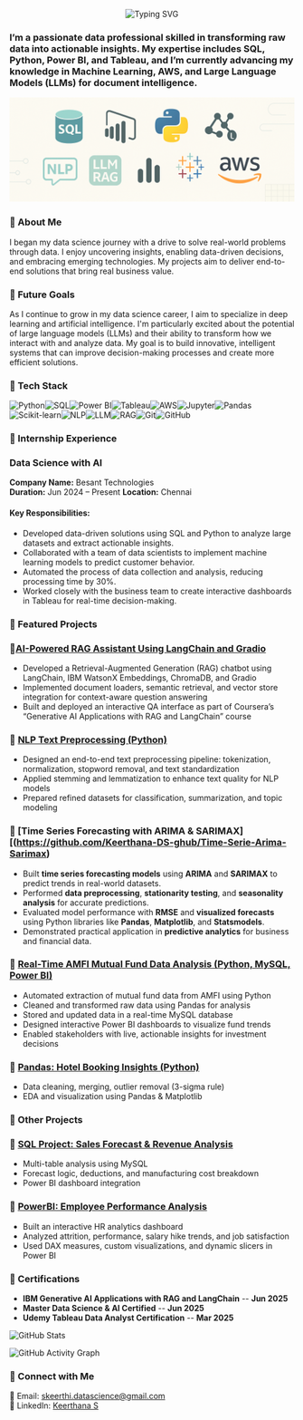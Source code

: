 <p align="center">
  <img src="https://readme-typing-svg.herokuapp.com?font=Fira+Code&size=35&duration=3000&pause=1000&center=true&vCenter=true&width=1000&lines=Hi+I'm+Keerthana+👋;Data+Science+%7C+ML+%7C+SQL+%7C+Tableau+%7C+NLP;Exploring+LLMs+%26+RAG+for+Document+Intelligence;Welcome+to+my+GitHub+Portfolio+🚀&color=000000&background=E0F7FA" alt="Typing SVG" />
</p>

### I’m a passionate data professional skilled in transforming raw data into actionable insights. My expertise includes SQL, Python, Power BI, and Tableau, and I’m currently advancing my knowledge in Machine Learning, AWS, and Large Language Models (LLMs) for document intelligence.

![Project Banner](Pro.png)

### 🌱 About Me
I began my data science journey with a drive to solve real-world problems through data. I enjoy uncovering insights, enabling data-driven decisions, and embracing emerging technologies. My projects aim to deliver end-to-end solutions that bring real business value.

### 🎯 Future Goals
As I continue to grow in my data science career, I aim to specialize in deep learning and artificial intelligence. I'm particularly excited about the potential of large language models (LLMs) and their ability to transform how we interact with and analyze data. My goal is to build innovative, intelligent systems that can improve decision-making processes and create more efficient solutions.
 
### 🔧 Tech Stack 

![Python](https://img.shields.io/badge/Python-3776AB?style=for-the-badge&logo=python&logoColor=white)![SQL](https://img.shields.io/badge/SQL-4479A1?style=for-the-badge&logo=mysql&logoColor=white)![Power BI](https://img.shields.io/badge/Power%20BI-F2C811?style=for-the-badge&logo=powerbi&logoColor=black)![Tableau](https://img.shields.io/badge/Tableau-E97627?style=for-the-badge&logo=tableau&logoColor=white)![AWS](https://img.shields.io/badge/AWS-FF9900?style=for-the-badge&logo=amazonaws&logoColor=white)![Jupyter](https://img.shields.io/badge/Jupyter-F37626?style=for-the-badge&logo=jupyter&logoColor=white)![Pandas](https://img.shields.io/badge/Pandas-150458?style=for-the-badge&logo=pandas&logoColor=white)![Scikit-learn](https://img.shields.io/badge/Scikit--learn-F7931E?style=for-the-badge&logo=scikit-learn&logoColor=white)![NLP](https://img.shields.io/badge/NLP-1E88E5?style=for-the-badge&logo=google&logoColor=white)![LLM](https://img.shields.io/badge/LLM-008080?style=for-the-badge&logo=openai&logoColor=white)![RAG](https://img.shields.io/badge/RAG-6A1B9A?style=for-the-badge&logo=semantic-web&logoColor=white)![Git](https://img.shields.io/badge/Git-F05032?style=for-the-badge&logo=git&logoColor=white)![GitHub](https://img.shields.io/badge/GitHub-181717?style=for-the-badge&logo=github&logoColor=white)

### 🧪 Internship Experience
###    Data Science with AI
**Company Name:** Besant Technologies  
**Duration:** Jun 2024 – Present
**Location:** Chennai 

#### Key Responsibilities:
- Developed data-driven solutions using SQL and Python to analyze large datasets and extract actionable insights.
- Collaborated with a team of data scientists to implement machine learning models to predict customer behavior.
- Automated the process of data collection and analysis, reducing processing time by 30%.
- Worked closely with the business team to create interactive dashboards in Tableau for real-time decision-making.

### 🚀 Featured Projects 
### 🔸[AI-Powered RAG Assistant Using LangChain and Gradio](https://github.com/Keerthana-DS-ghub/AI-Powered-RAG-Assistant-Using-LangChain-and-Gradio)
 - Developed a Retrieval-Augmented Generation (RAG) chatbot using LangChain, IBM WatsonX Embeddings, ChromaDB, and Gradio
 - Implemented document loaders, semantic retrieval, and vector store integration for context-aware question answering
 - Built and deployed an interactive QA interface as part of Coursera’s “Generative AI Applications with RAG and LangChain” course
### 🔸 [NLP Text Preprocessing (Python)](https://github.com/Keerthana-DS-ghub/Text_Preprocessing/blob/main/README.md)
 - Designed an end-to-end text preprocessing pipeline: tokenization, normalization, stopword removal, and text standardization
 - Applied stemming and lemmatization to enhance text quality for NLP models
 - Prepared refined datasets for classification, summarization, and topic modeling

### 🔸 [Time Series Forecasting with ARIMA & SARIMAX][(https://github.com/Keerthana-DS-ghub/Time-Serie-Arima-Sarimax)
- Built **time series forecasting models** using **ARIMA** and **SARIMAX** to predict trends in real-world datasets.
- Performed **data preprocessing**, **stationarity testing**, and **seasonality analysis** for accurate predictions.
- Evaluated model performance with **RMSE** and **visualized forecasts** using Python libraries like **Pandas**, **Matplotlib**, and **Statsmodels**.
- Demonstrated practical application in **predictive analytics** for business and financial data.

 ### 🔸 [Real-Time AMFI Mutual Fund Data Analysis (Python, MySQL, Power BI)](https://github.com/Keerthana-DS-ghub/-Real-Time-AMFI-Mutual-Fund-Data-Analysis)
  - Automated extraction of mutual fund data from AMFI using Python
  - Cleaned and transformed raw data using Pandas for analysis
  - Stored and updated data in a real-time MySQL database
  - Designed interactive Power BI dashboards to visualize fund trends
  - Enabled stakeholders with live, actionable insights for investment decisions
### 🔸 [Pandas: Hotel Booking Insights (Python)](https://github.com/Keerthana-DS-ghub/Analysing_Hotel_booking)
 - Data cleaning, merging, outlier removal (3-sigma rule)
 - EDA and visualization using Pandas & Matplotlib


### 📂 Other Projects
### 🔸 [SQL Project: Sales Forecast & Revenue Analysis](https://github.com/Keerthana-DS-ghub/SQL_Project)
  - Multi-table analysis using MySQL
  - Forecast logic, deductions, and manufacturing cost breakdown
  - Power BI dashboard integration
### 🔸 [PowerBI: Employee Performance Analysis](https://github.com/Keerthana-DS-ghub/Employee-Performance-Analysis)
  - Built an interactive HR analytics dashboard
  - Analyzed attrition, performance, salary hike trends, and job satisfaction
  - Used DAX measures, custom visualizations, and dynamic slicers in Power BI

 
### 🧠 Certifications

- **IBM Generative AI Applications with RAG and LangChain**    -- **Jun 2025**   
- **Master Data Science & AI Certified**                       -- **Jun 2025**
- **Udemy Tableau Data Analyst Certification**                 -- **Mar 2025**  


![GitHub Stats](https://github-readme-stats.vercel.app/api?username=Keerthana-DS-ghub&show_icons=true&theme=solarized-light)

![GitHub Activity Graph](https://github-readme-activity-graph.vercel.app/graph?username=Keerthana-DS-ghub&theme=dracula)  

### 💬 Connect with Me 
📧 Email: [skeerthi.datascience@gmail.com](mailto:skeerthi.datascience@gmail.com)  
💼 LinkedIn: [Keerthana S](https://www.linkedin.com/in/keerthana-datascience/)

